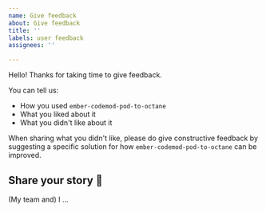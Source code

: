 ```yaml
---
name: Give feedback
about: Give feedback
title: ''
labels: user feedback
assignees: ''

---
```


Hello! Thanks for taking time to give feedback.

You can tell us:

- How you used `ember-codemod-pod-to-octane`
- What you liked about it
- What you didn't like about it

When sharing what you didn't like, please do give constructive feedback by suggesting a specific solution for how `ember-codemod-pod-to-octane` can be improved.


## Share your story 💞

(My team and) I ...